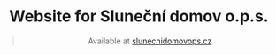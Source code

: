 <div align="center">

# Website for Sluneční domov o.p.s.

>Available at [slunecnidomovops.cz](http://slunecnidomovops.cz)